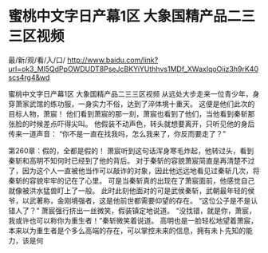 # 蜜桃中文字日产幕1区 大象国精产品二三三区视频

最/新/观/看/入/口/ http://www.baidu.com/link?url=ok3_Ml5QdPpOWDUDT8PseJcBKYiYUthhvs1MDf_XWaxIqoOiiz3h9rK40scs4rg4&wd


蜜桃中文字日产幕1区 大象国精产品二三三区视频
  从远处大步走来一位青少年，身穿萧家武馆的练功服，一身实力不俗，达到了淬体境十重天。
    这便是他们此次的目标人物，萧宸！
    他们看到萧宸的那一刻，萧宸也看到了他们，当他看到秦斩那张脸的时候差点吓得尖叫。
    他假装不动声色，转头就想要离开，只听见他的身后传来一道声音：
    “你不是一直在找我吗，怎么我来了，你反而要走了？”

第260章：假的，全都是假的！
    萧宸听到这句话浑身寒毛炸起，他转过头，看到秦斩和高明不知何时已经到了他的背后。
    对于秦斩的容貌萧宸简直是再清楚不过了，因为这个人一直被他当作可以敲诈的对象，因此他远远地看见过秦斩几次，将秦斩的容貌牢牢的记在了心里。
    可是当秦斩真的出现在了萧宸面前，他感觉自己就像被洪水猛兽盯上了一般。
    此时此刻他面对的可是武侯秦斩，武朝最年轻的侯爷，以武著称，金刚境强者，这是他前世都需要仰望的存在。
    “这位公子是不是认错人了？”
    萧宸强行挤出一丝微笑，假装镇定地说道。
    “没找错，就是你，萧宸，我或许也可以称你为重生者！”秦斩微笑着说道。
    高明也是一脸轻松地望着萧宸，本来以为重生者是个多么高端的存在，可以掌控未来的信息，拥有未卜先知的能力，该是何
